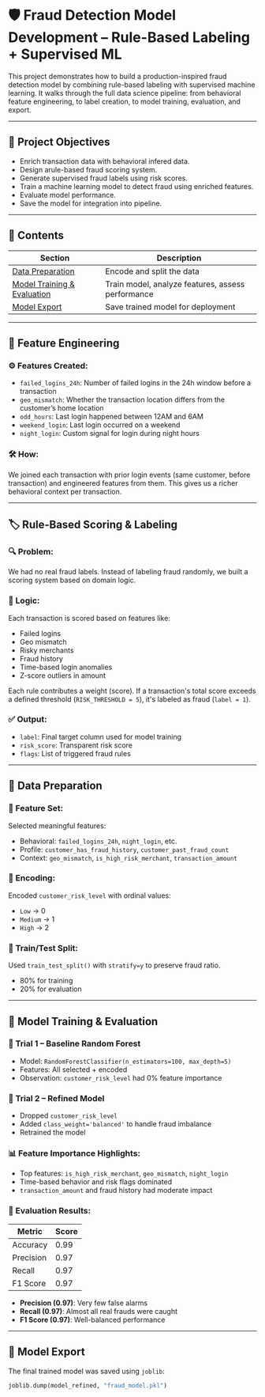 # 🛡️ Fraud Detection Model Development – Rule-Based Labeling + Supervised ML

This project demonstrates how to build a production-inspired fraud detection model by combining rule-based labeling with supervised machine learning. It walks through the full data science pipeline: from behavioral feature engineering, to label creation, to model training, evaluation, and export.

---

## 🧭 Project Objectives

- Enrich transaction data with behavioral infered data.
- Design arule-based fraud scoring system.
- Generate supervised fraud labels using risk scores.
- Train a machine learning model to detect fraud using enriched features.
- Evaluate model performance.
- Save the model for integration into pipeline.

---

## 📂 Contents

| Section | Description |
|--------|-------------|
| [Data Preparation](#-data-preparation) | Encode and split the data |
| [Model Training & Evaluation](#-model-training--evaluation) | Train model, analyze features, assess performance |
| [Model Export](#-model-export) | Save trained model for deployment |

---

## 🧪 Feature Engineering

### ⚙️ Features Created:
- `failed_logins_24h`: Number of failed logins in the 24h window before a transaction
- `geo_mismatch`: Whether the transaction location differs from the customer’s home location
- `odd_hours`: Last login happened between 12AM and 6AM
- `weekend_login`: Last login occurred on a weekend
- `night_login`: Custom signal for login during night hours

### 🛠️ How:
We joined each transaction with prior login events (same customer, before transaction) and engineered features from them. This gives us a richer behavioral context per transaction.

---

## 🏷️ Rule-Based Scoring & Labeling

### 🔍 Problem:
We had no real fraud labels. Instead of labeling fraud randomly, we built a scoring system based on domain logic.

### 📐 Logic:
Each transaction is scored based on features like:
- Failed logins
- Geo mismatch
- Risky merchants
- Fraud history
- Time-based login anomalies
- Z-score outliers in amount

Each rule contributes a weight (score). If a transaction's total score exceeds a defined threshold (`RISK_THRESHOLD = 5`), it's labeled as fraud (`label = 1`).

### ✅ Output:
- `label`: Final target column used for model training
- `risk_score`: Transparent risk score
- `flags`: List of triggered fraud rules

---

## 🧹 Data Preparation

### 🔢 Feature Set:
Selected meaningful features:
- Behavioral: `failed_logins_24h`, `night_login`, etc.
- Profile: `customer_has_fraud_history`, `customer_past_fraud_count`
- Context: `geo_mismatch`, `is_high_risk_merchant`, `transaction_amount`

### 🔄 Encoding:
Encoded `customer_risk_level` with ordinal values:
- `Low` → 0
- `Medium` → 1
- `High` → 2

### 🧪 Train/Test Split:
Used `train_test_split()` with `stratify=y` to preserve fraud ratio.
- 80% for training
- 20% for evaluation

---

## 🌲 Model Training & Evaluation

### 🧠 Trial 1 – Baseline Random Forest
- Model: `RandomForestClassifier(n_estimators=100, max_depth=5)`
- Features: All selected + encoded
- Observation: `customer_risk_level` had 0% feature importance

### 🔁 Trial 2 – Refined Model
- Dropped `customer_risk_level`
- Added `class_weight='balanced'` to handle fraud imbalance
- Retrained the model

### 📊 Feature Importance Highlights:
- Top features: `is_high_risk_merchant`, `geo_mismatch`, `night_login`
- Time-based behavior and risk flags dominated
- `transaction_amount` and fraud history had moderate impact

### 🧾 Evaluation Results:
| Metric     | Score |
|------------|-------|
| Accuracy   | 0.99  |
| Precision  | 0.97  |
| Recall     | 0.97  |
| F1 Score   | 0.97  |

- **Precision (0.97)**: Very few false alarms
- **Recall (0.97)**: Almost all real frauds were caught
- **F1 Score (0.97)**: Well-balanced performance

---

## 💾 Model Export

The final trained model was saved using `joblib`:

```python
joblib.dump(model_refined, "fraud_model.pkl")
